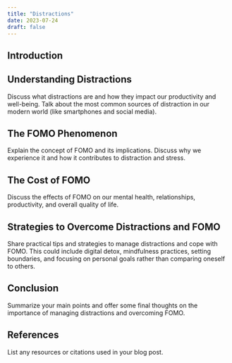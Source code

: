 ```yaml
---
title: "Distractions"
date: 2023-07-24
draft: false
---
```



## Introduction


## Understanding Distractions

Discuss what distractions are and how they impact our productivity and well-being. Talk about the most common sources of distraction in our modern world (like smartphones and social media).

## The FOMO Phenomenon

Explain the concept of FOMO and its implications. Discuss why we experience it and how it contributes to distraction and stress.

## The Cost of FOMO

Discuss the effects of FOMO on our mental health, relationships, productivity, and overall quality of life. 

## Strategies to Overcome Distractions and FOMO

Share practical tips and strategies to manage distractions and cope with FOMO. This could include digital detox, mindfulness practices, setting boundaries, and focusing on personal goals rather than comparing oneself to others.

## Conclusion

Summarize your main points and offer some final thoughts on the importance of managing distractions and overcoming FOMO.

## References

List any resources or citations used in your blog post.
